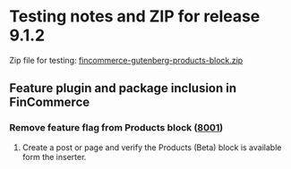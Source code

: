 # Testing notes and ZIP for release 9.1.2

Zip file for testing: [fincommerce-gutenberg-products-block.zip](https://github.com/dieselfox1/fincommerce-blocks/files/10278457/fincommerce-gutenberg-products-block.zip)

## Feature plugin and package inclusion in FinCommerce

### Remove feature flag from Products block ([8001](https://github.com/dieselfox1/fincommerce-blocks/pull/8001))

1. Create a post or page and verify the Products (Beta) block is available form the inserter.
